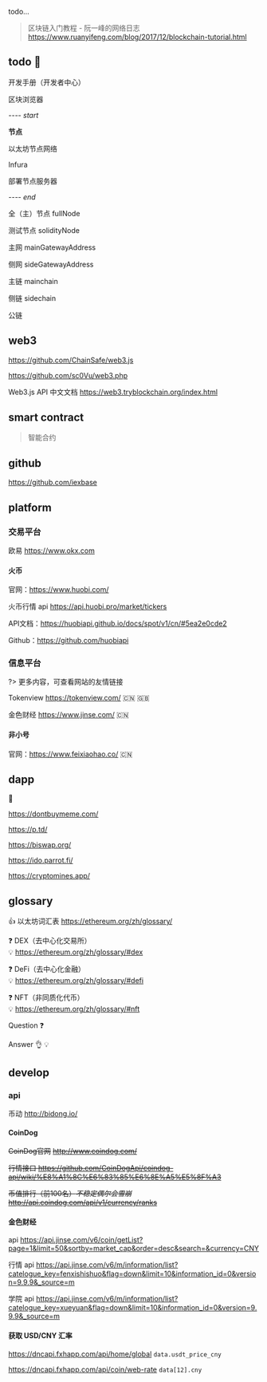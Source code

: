 todo...

> 区块链入门教程 - 阮一峰的网络日志 https://www.ruanyifeng.com/blog/2017/12/blockchain-tutorial.html



## todo :memo:

开发手册（开发者中心）

 

区块浏览器



*---- start*

**节点**

以太坊节点网络

Infura

部署节点服务器

*---- end*

全（主）节点 fullNode

测试节点 solidityNode



主网 mainGatewayAddress

侧网 sideGatewayAddress



主链 mainchain

侧链 sidechain



公链



## web3

https://github.com/ChainSafe/web3.js

https://github.com/sc0Vu/web3.php



Web3.js API 中文文档 https://web3.tryblockchain.org/index.html



## smart contract

> 智能合约



## github

https://github.com/iexbase



## platform

### 交易平台

欧易 https://www.okx.com <i class="bi bi-ladder"></i>

#### 火币

官网：https://www.huobi.com/ <i class="bi bi-ladder"></i> 

火币行情 api https://api.huobi.pro/market/tickers <i class="bi bi-ladder"></i>

API文档：https://huobiapi.github.io/docs/spot/v1/cn/#5ea2e0cde2

Github：https://github.com/huobiapi



### 信息平台

?>
更多内容，可查看网站的友情链接

Tokenview https://tokenview.com/ :cn: :uk:

金色财经 https://www.jinse.com/ :cn:

#### 非小号

官网：https://www.feixiaohao.co/ :cn:



## dapp

👀 

https://dontbuymeme.com/

https://p.td/

https://biswap.org/

https://ido.parrot.fi/

https://cryptomines.app/



## glossary <i class="ri-fire-line light-red"></i>

👍 以太坊词汇表 https://ethereum.org/zh/glossary/

❓
DEX（去中心化交易所）  
💡
https://ethereum.org/zh/glossary/#dex

❓
DeFi（去中心化金融）  
💡
https://ethereum.org/zh/glossary/#defi

❓
NFT（非同质化代币）  
💡
https://ethereum.org/zh/glossary/#nft



Question
❓

Answer
👌
💡



## develop

### api

币动
http://bidong.io/



#### CoinDog

~~CoinDog官网~~
~~http://www.coindog.com/~~

~~行情接口 https://github.com/CoinDogApi/coindog-api/wiki/%E8%A1%8C%E6%83%85%E6%8E%A5%E5%8F%A3~~

~~币值排行（前100名）*不稳定偶尔会雪崩* http://api.coindog.com/api/v1/currency/ranks~~



#### 金色财经

 api
https://api.jinse.com/v6/coin/getList?page=1&limit=50&sortby=market_cap&order=desc&search=&currency=CNY

行情 api
https://api.jinse.com/v6/m/information/list?catelogue_key=fenxishishuo&flag=down&limit=10&information_id=0&version=9.9.9&_source=m

学院 api
https://api.jinse.com/v6/m/information/list?catelogue_key=xueyuan&flag=down&limit=10&information_id=0&version=9.9.9&_source=m



#### 获取 USD/CNY 汇率

https://dncapi.fxhapp.com/api/home/global `data.usdt_price_cny`

https://dncapi.fxhapp.com/api/coin/web-rate `data[12].cny`
